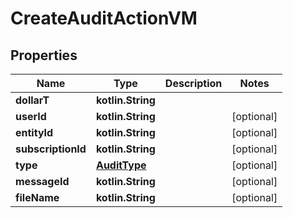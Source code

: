 
# CreateAuditActionVM

## Properties
Name | Type | Description | Notes
------------ | ------------- | ------------- | -------------
**dollarT** | **kotlin.String** |  | 
**userId** | **kotlin.String** |  |  [optional]
**entityId** | **kotlin.String** |  |  [optional]
**subscriptionId** | **kotlin.String** |  |  [optional]
**type** | [**AuditType**](AuditType.md) |  |  [optional]
**messageId** | **kotlin.String** |  |  [optional]
**fileName** | **kotlin.String** |  |  [optional]



